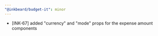 ```yaml
---
"@inkbeard/budget-it": minor
---
```


- [INK-67] added "currency" and "mode" props for the expense amount components
